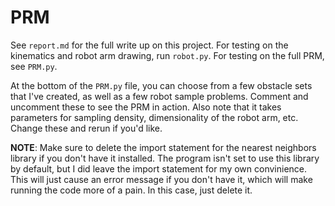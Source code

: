 # PRM 

See `report.md` for the full write up on this project. For testing on the kinematics and robot arm drawing, run `robot.py`. For testing on the full PRM, see `PRM.py`. 

At the bottom of the `PRM.py` file, you can choose from a few obstacle sets that I've created, as well as a few robot sample problems. Comment and uncomment these to see the PRM in action. Also note that it takes parameters for sampling density, dimensionality of the robot arm, etc. Change these and rerun if you'd like. 

**NOTE**: Make sure to delete the import statement for the nearest neighbors library if you don't have it installed. The program isn't set to use this library by default, but I did leave the import statement for my own convinience. This will just cause an error message if you don't have it, which will make running the code more of a pain. In this case, just delete it. 